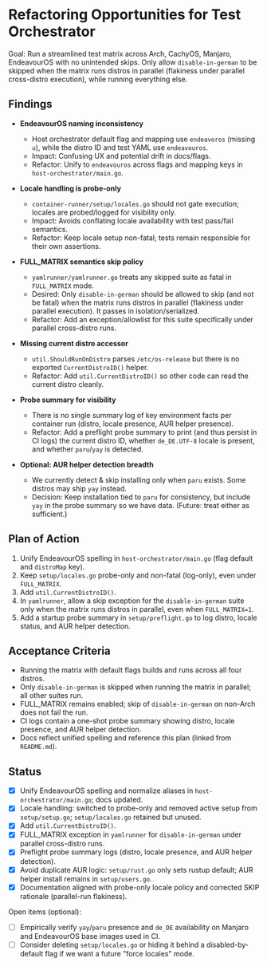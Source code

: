 # Refactoring Opportunities for Test Orchestrator

Goal: Run a streamlined test matrix across Arch, CachyOS, Manjaro, EndeavourOS with no unintended skips. Only allow `disable-in-german` to be skipped when the matrix runs distros in parallel (flakiness under parallel cross-distro execution), while running everything else.

## Findings

- __EndeavourOS naming inconsistency__
  - Host orchestrator default flag and mapping use `endeavoros` (missing `u`), while the distro ID and test YAML use `endeavouros`.
  - Impact: Confusing UX and potential drift in docs/flags.
  - Refactor: Unify to `endeavouros` across flags and mapping keys in `host-orchestrator/main.go`.

- __Locale handling is probe-only__
  - `container-runner/setup/locales.go` should not gate execution; locales are probed/logged for visibility only.
  - Impact: Avoids conflating locale availability with test pass/fail semantics.
  - Refactor: Keep locale setup non-fatal; tests remain responsible for their own assertions.

- __FULL_MATRIX semantics skip policy__
  - `yamlrunner/yamlrunner.go` treats any skipped suite as fatal in `FULL_MATRIX` mode.
  - Desired: Only `disable-in-german` should be allowed to skip (and not be fatal) when the matrix runs distros in parallel (flakiness under parallel execution). It passes in isolation/serialized.
  - Refactor: Add an exception/allowlist for this suite specifically under parallel cross-distro runs.

- __Missing current distro accessor__
  - `util.ShouldRunOnDistro` parses `/etc/os-release` but there is no exported `CurrentDistroID()` helper.
  - Refactor: Add `util.CurrentDistroID()` so other code can read the current distro cleanly.

- __Probe summary for visibility__
  - There is no single summary log of key environment facts per container run (distro, locale presence, AUR helper presence).
  - Refactor: Add a preflight probe summary to print (and thus persist in CI logs) the current distro ID, whether `de_DE.UTF-8` locale is present, and whether `paru`/`yay` is detected.

- __Optional: AUR helper detection breadth__
  - We currently detect & skip installing only when `paru` exists. Some distros may ship `yay` instead.
  - Decision: Keep installation tied to `paru` for consistency, but include `yay` in the probe summary so we have data. (Future: treat either as sufficient.)

## Plan of Action

1. Unify EndeavourOS spelling in `host-orchestrator/main.go` (flag default and `distroMap` key).
2. Keep `setup/locales.go` probe-only and non-fatal (log-only), even under `FULL_MATRIX`.
3. Add `util.CurrentDistroID()`.
4. In `yamlrunner`, allow a skip exception for the `disable-in-german` suite only when the matrix runs distros in parallel, even when `FULL_MATRIX=1`.
5. Add a startup probe summary in `setup/preflight.go` to log distro, locale status, and AUR helper detection.

## Acceptance Criteria

- Running the matrix with default flags builds and runs across all four distros.
- Only `disable-in-german` is skipped when running the matrix in parallel; all other suites run.
- FULL_MATRIX remains enabled; skip of `disable-in-german` on non-Arch does not fail the run.
- CI logs contain a one-shot probe summary showing distro, locale presence, and AUR helper detection.
- Docs reflect unified spelling and reference this plan (linked from `README.md`).

## Status

- [x] Unify EndeavourOS spelling and normalize aliases in `host-orchestrator/main.go`; docs updated.
- [x] Locale handling: switched to probe-only and removed active setup from `setup/setup.go`; `setup/locales.go` retained but unused.
- [x] Add `util.CurrentDistroID()`.
- [x] FULL_MATRIX exception in `yamlrunner` for `disable-in-german` under parallel cross-distro runs.
- [x] Preflight probe summary logs (distro, locale presence, and AUR helper detection).
- [x] Avoid duplicate AUR logic: `setup/rust.go` only sets rustup default; AUR helper install remains in `setup/users.go`.
- [x] Documentation aligned with probe-only locale policy and corrected SKIP rationale (parallel-run flakiness).

Open items (optional):
- [ ] Empirically verify `yay`/`paru` presence and `de_DE` availability on Manjaro and EndeavourOS base images used in CI.
- [ ] Consider deleting `setup/locales.go` or hiding it behind a disabled-by-default flag if we want a future "force locales" mode.
